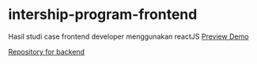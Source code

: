 # intership-program-frontend

Hasil studi case frontend developer menggunakan reactJS
[Preview Demo](https://intership-program-frontend-git-master.justirva.vercel.app/)

[Repository for backend](https://github.com/justirva09/backend-intership-study-case)
